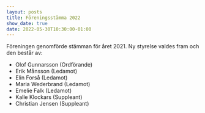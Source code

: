 ```yaml
---
layout: posts
title: Föreningsstämma 2022
show_date: true
date: 2022-05-30T10:30:00-01:00
---
```

Föreningen genomförde stämman för året 2021. Ny styrelse valdes fram och den består av:
- Olof Gunnarsson (Ordförande)
- Erik Månsson (Ledamot)
- Elin Forså (Ledamot)
- Maria Wederbrand (Ledamot)
- Emelie Falk (Ledamot)
- Kalle Klockars (Suppleant)
- Christian Jensen (Suppleant)